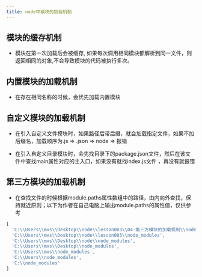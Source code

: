 ```yaml
---
title: node中模块的加载机制
---
```


## 模块的缓存机制

 - 模块在第一次加载后会被缓存, 如果每次调用相同模块都解析到同一文件，则返回相同的对象,不会导致模块的代码被执行多次。

 
## 内置模块的加载机制

 - 在存在相同名称的时候，会优先加载内置模块


## 自定义模块的加载机制

 - 在引入自定义文件模块时，如果路径后带后缀，就会加载指定文件，如果不加后缀名，加载顺序为.js => .json => node => 报错

 - 在引入自定义目录模块时，会先找目录下的package.json文件，然后在该文件中查找main属性对应的主入口，如果没有就找index.js文件 ，再没有就报错

## 第三方模块的加载机制

 - 在查找文件的时候根据module.paths属性数组中的路径，由内向外查找，保持就近原则；以下为作者在自己电脑上输出module.paths的属性值，仅供参考

  ```js
  [
    'C:\\Users\\mxs\\Desktop\\node\\lesson003\\04-第三方模块的加载机制\\node_modules',
    'C:\\Users\\mxs\\Desktop\\node\\lesson003\\node_modules',
    'C:\\Users\\mxs\\Desktop\\node\\node_modules',
    'C:\\Users\\mxs\\Desktop\\node_modules',
    'C:\\Users\\mxs\\node_modules',
    'C:\\Users\\node_modules',
    'C:\\node_modules'
  ]
  ```

  